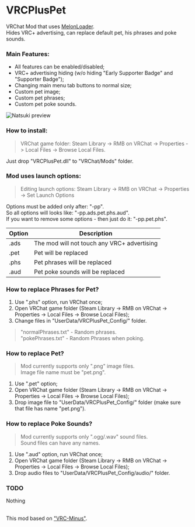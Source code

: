 # VRCPlusPet
VRChat Mod that uses [MelonLoader](https://github.com/HerpDerpinstine/MelonLoader). <br>
Hides VRC+ advertising, can replace default pet, his phrases and poke sounds. <br>

<h3>Main Features:</h3>
 
 * All features can be enabled/disabled;
 * VRC+ advertising hiding (w/o hiding "Early Supporter Badge" and "Supporter Badge");
 * Changing main menu tab buttons to normal size;
 * Custom pet image;
 * Custom pet phrases;
 * Custom pet poke sounds. <br>

![Natsuki preview](https://i.ibb.co/vQ3WrQw/image.png)

<h3>How to install:</h3>

> VRChat game folder: Steam Library -> RMB on VRChat -> Properties -> Local Files -> Browse Local Files.

Just drop "VRCPlusPet.dll" to "VRChat/Mods" folder.
 
<h3>Mod uses launch options:</h3>

> Editing launch options: Steam Library -> RMB on VRChat -> Properties -> Set Launch Options

Options must be added only after: "-pp". <br>
So all options will looks like: "-pp.ads.pet.phs.aud". <br>
If you want to remove some options - then just do it: "-pp.pet.phs". <br>

| Option | Description |
| --- | --- |
| .ads | The mod will not touch any VRC+ advertising |
| .pet | Pet will be replaced |
| .phs | Pet phrases will be replaced |
| .aud | Pet poke sounds will be replaced |

<h3>How to replace Phrases for Pet?</h3>

  1. Use ".phs" option, run VRChat once;
  2. Open VRChat game folder  (Steam Library -> RMB on VRChat -> Properties -> Local Files -> Browse Local Files);
  3. Change files in "UserData/VRCPlusPet_Config/" folder.

  > "normalPhrases.txt" - Random phrases. <br>
  > "pokePhrases.txt" - Random Phrases when poking.

<h3>How to replace Pet?</h3>

  > Mod currently supports only ".png" image files. <br>
  > Image file name must be "pet.png". <br>
  
  1. Use ".pet" option;
  2. Open VRChat game folder  (Steam Library -> RMB on VRChat -> Properties -> Local Files -> Browse Local Files);
  3. Drop image file to "UserData/VRCPlusPet_Config/" folder (make sure that file has name "pet.png").
  
<h3>How to replace Poke Sounds?</h3>

  > Mod currently supports only ".ogg/.wav" sound files. <br>
  > Sound files can have any names. <br>
  
  1. Use ".aud" option, run VRChat once;
  2. Open VRChat game folder  (Steam Library -> RMB on VRChat -> Properties -> Local Files -> Browse Local Files);
  3. Drop audio files to "UserData/VRCPlusPet_Config/audio/" folder.

<h3>TODO</h3>
  Nothing <br><br>
 
 This mod based on ["VRC-Minus"](https://github.com/HerpDerpinstine/VRC-Minus).
